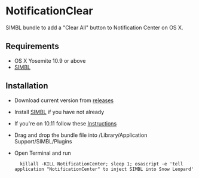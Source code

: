 # NotificationClear
SIMBL bundle to add a "Clear All" button to Notification Center on OS X.

## Requirements
- OS X Yosemite 10.9 or above
- [SIMBL](http://www.culater.net/software/SIMBL/SIMBL.php)

## Installation
- Download current version from [releases](https://github.com/w0lfschild/NotificationClear/releases)
- Install [SIMBL](http://www.culater.net/software/SIMBL/SIMBL.php) if you have not already
- If you're on 10.11 follow these [Instructions](https://github.com/norio-nomura/EasySIMBL/issues/26#issuecomment-117028426) 
- Drag and drop the bundle file into /Library/Application Support/SIMBL/Plugins
- Open Terminal and run
 
        killall -KILL NotificationCenter; sleep 1; osascript -e 'tell application "NotificationCenter" to inject SIMBL into Snow Leopard'
